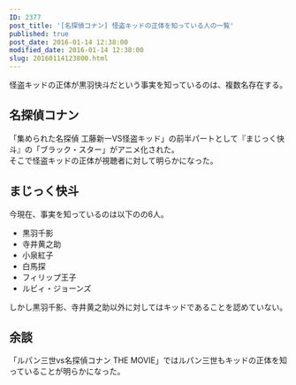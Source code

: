 ```yaml
---
ID: 2377
post_title: '[名探偵コナン] 怪盗キッドの正体を知っている人の一覧'
published: true
post_date: 2016-01-14 12:38:00
modified_date: 2016-01-14 12:38:00
slug: 20160114123800.html
---
```

<p>怪盗キッドの正体が黒羽快斗だという事実を知っているのは、複数名存在する。<br />
<!--more--></p>
<h2>名探偵コナン</h2>
<p>「集められた名探偵 工藤新一VS怪盗キッド」の前半パートとして『まじっく快斗』の「ブラック・スター」がアニメ化された。<br />
そこで怪盗キッドの正体が視聴者に対して明らかになった。</p>
<h2>まじっく快斗</h2>
<p>今現在、事実を知っているのは以下のの6人。</p>
<ul>
<li>黒羽千影</li>
<li>寺井黄之助</li>
<li>小泉紅子</li>
<li>白馬探</li>
<li>フィリップ王子</li>
<li>ルビィ・ジョーンズ</li>
</ul>
<p>しかし黒羽千影、寺井黄之助以外に対してはキッドであることを認めていない。</p>
<h2>余談</h2>
<p>「ルパン三世vs名探偵コナン THE MOVIE」ではルパン三世もキッドの正体を知っていることが明らかになった。</p>